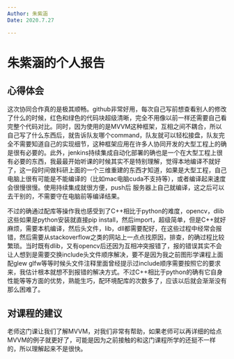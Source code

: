 ```yaml
---
Author: 朱紫涵 
Date: 2020.7.27

---
```


# 朱紫涵的个人报告


## 心得体会

这次协同合作真的是极其顺畅。github非常好用，每次自己写前想查看别人的修改了什么的时候，红色和绿色的代码块超级清晰，完全不用像以前一样还需要自己看完整个代码对比。同时，因为使用的是MVVM这种框架，互相之间不耦合，所以自己写了什么东西后，就告诉队友哪个command，队友就可以轻松接盘，队友完全不需要知道自己的实现细节，这种框架应用在许多人协同开发的大型工程上的确是很有必要的。此外，jenkins持续集成自动化部署的确也是一个在大型工程上很有必要的东西，我最最开始听课的时候其实不是特别理解，觉得本地编译不就好了，这一段时间做科研上面的一个三维重建的东西才知道，如果是大型工程，自己电脑上很有可能是不能编译的（比如mac电脑cuda不支持等），或者编译起来速度会很慢很慢。使用持续集成就很方便，push后 服务器上自己就编译，这之后可以去干别的，不需要守在电脑前等编译结果。

不过的确通过配库等操作我也感受到了C++相比于python的难度，opencv，dlib这些如果是python安装就直接pip install，然后import，超级简单，但是C++就好麻烦，需要本机编译，然后头文件，lib，dll都需要配好，在这些过程中经常会报错，然后需要从stackoverflow之类的网站上一点点找原因，排查，的确过程比较繁琐。当时既有dlib，又有opencv后还因为互相冲突报错了，报的错误其实不会让人想到是需要交换include头文件顺序解决，要不是因为我之前图形学课程上面配glew glfw等等时候头文件注释里面曾经提示过include顺序需要按照它的要求来，我估计根本就想不到报错的解决方式。不过C++相比于python的确有它自身性能等等方面的优势，熟能生巧，配环境配库的次数多了，应该以后就会渐渐没有那么困难了。

## 对课程的建议

老师这门课让我们了解MVVM，对我们非常有帮助，如果老师可以再详细的给点MVVM的例子就更好了，可能是因为之前接触的和这门课程所学的还挺不一样的，所以理解起来不是很快。

